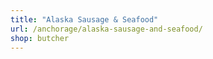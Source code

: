 ```yaml
---
title: "Alaska Sausage & Seafood"
url: /anchorage/alaska-sausage-and-seafood/
shop: butcher
---
```

